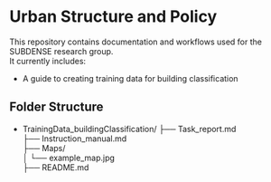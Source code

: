 # Urban Structure and Policy

This repository contains documentation and workflows used for the SUBDENSE research group.  
It currently includes:

- A guide to creating training data for building classification

## Folder Structure
- TrainingData_buildingClassification/
├── Task_report.md  
├── Instruction_manual.md         
├── Maps/                       
│   └── example_map.jpg                 
├── README.md                  

  
